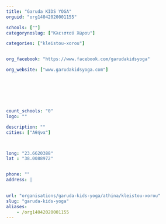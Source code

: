 ```yaml
---
title: "Garuda KIDS YOGA"
orguid: "org14042020001155"

schools: [""]
categorynoslug: ["Κλειστού Χώρου"]

categories: ["kleistou-xorou"]


org_facebook: "https://www.facebook.com/garudakidsyoga"

org_website: ["www.garudakidsyoga.com"]







count_schools: "0"
logo: ""

description: ""
cities: ["Αθήνα"]



long: "23.6620388"
lat : "38.0088972"


phone: ""
address: |
    

url: "organisations/garuda-kids-yoga/athina/kleistou-xorou"
slug: "garuda-kids-yoga"
aliases:
    - /org14042020001155
---
```



